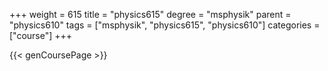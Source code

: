 +++
weight = 615
title = "physics615"
degree = "msphysik"
parent = "physics610"
tags = ["msphysik", "physics615", "physics610"]
categories = ["course"]
+++

{{< genCoursePage >}}
